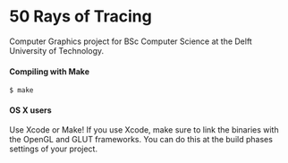 # 50 Rays of Tracing

Computer Graphics project for BSc Computer Science at the Delft University of Technology.

#### Compiling with Make
```
$ make
```

#### OS X users
Use Xcode or Make!
If you use Xcode, make sure to link the binaries with the OpenGL and GLUT frameworks. You can do this at the build phases settings of your project.
